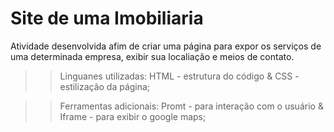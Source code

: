 # Site de uma Imobiliaria

Atividade desenvolvida afim de criar uma página para expor os serviços de uma determinada empresa, exibir sua localiação e meios de contato.
>> Linguanes utilizadas: HTML - estrutura do código & CSS - estilização da página;

>> Ferramentas adicionais: Promt - para interação com o usuário & Iframe - para exibir o google maps;
